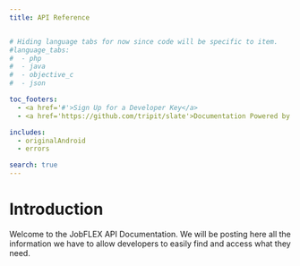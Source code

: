 ```yaml
---
title: API Reference


# Hiding language tabs for now since code will be specific to item.
#language_tabs:
#  - php
#  - java
#  - objective_c
#  - json

toc_footers:
  - <a href='#'>Sign Up for a Developer Key</a>
  - <a href='https://github.com/tripit/slate'>Documentation Powered by Slate</a>

includes:
  - originalAndroid
  - errors

search: true
---
```


# Introduction

Welcome to the JobFLEX API Documentation. We will be posting here all the information we have to allow developers to easily find and access what they need. 
